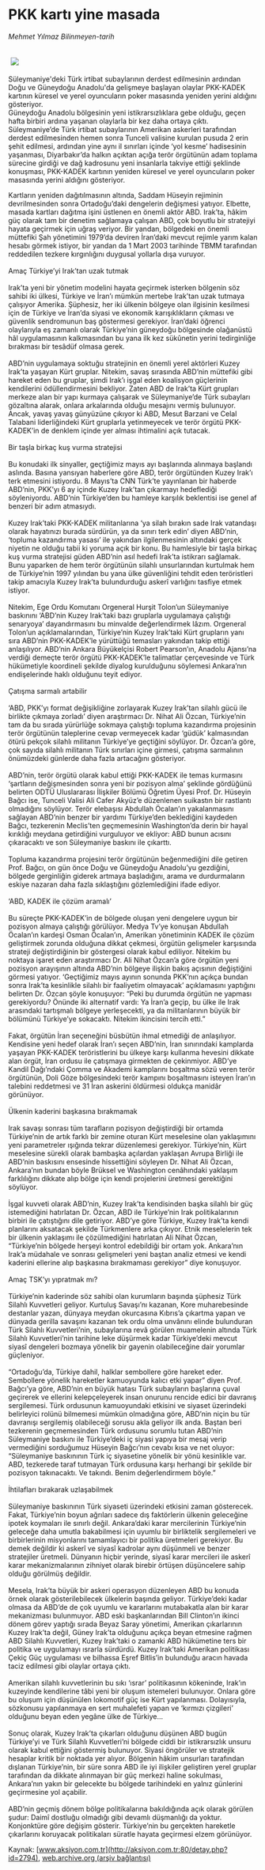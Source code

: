 # PKK kartı yine masada

*Mehmet Yılmaz Bilinmeyen-tarih*

<div>
 <font>
  <img border="0" height="1" src="/web/20041027122612im_/http://aksiyon.com.tr/images/blank.gif"/>
 </font>
 <font class="content">
  <p>
   <img border="0" hspace="5" src="http://web.archive.org/web/20041027122612im_/http://www.aksiyon.com.tr/resim/449/40.jpg" vspace="5"/>
  </p>
 </font>
 <font class="content">
  Süleymaniye'deki Türk irtibat subaylarının derdest edilmesinin ardından Doğu ve Güneydoğu Anadolu'da gelişmeye başlayan olaylar PKK-KADEK kartının küresel ve yerel oyuncuların poker masasında yeniden yerini aldığını gösteriyor.
  <br/>
  Güneydoğu Anadolu bölgesinin yeni istikrarsızlıklara gebe olduğu, geçen hafta birbiri ardına yaşanan olaylarla bir kez daha ortaya çıktı. Süleymaniye’de Türk irtibat subaylarının Amerikan askerleri tarafından derdest edilmesinden hemen sonra Tunceli valisine kurulan pusuda 2 erin şehit edilmesi, ardından yine aynı il sınırları içinde ‘yol kesme’ hadisesinin yaşanması, Diyarbakır’da halkın açıktan açığa terör örgütünün adam toplama sürecine girdiği ve dağ kadrosunu yeni insanlarla takviye ettiği şeklinde konuşması, PKK-KADEK kartının yeniden küresel ve yerel oyuncuların poker masasında yerini aldığını gösteriyor.
 </font>
 <p>
  <font class="content">
   Kartların yeniden dağıtılmasının altında, Saddam Hüseyin rejiminin devrilmesinden sonra Ortadoğu’daki dengelerin değişmesi yatıyor. Elbette, masada kartları dağıtma işini üstlenen en önemli aktör ABD. Irak’ta, hâkim güç olarak tam bir denetim sağlamaya çalışan ABD, çok boyutlu bir stratejiyi hayata geçirmek için uğraş veriyor. Bir yandan, bölgedeki en önemli müttefiki Şah yönetimini 1979’da deviren İran’daki mevcut rejimle yarım kalan hesabı görmek istiyor, bir yandan da 1 Mart 2003 tarihinde TBMM tarafından reddedilen tezkere kırgınlığını duygusal yollarla dışa vuruyor.
   <br/>
   <br/>
   Amaç Türkiye’yi Irak’tan uzak tutmak
   <br/>
   <br/>
   Irak’ta yeni bir yönetim modelini hayata geçirmek isterken bölgenin söz sahibi iki ülkesi, Türkiye ve İran’ı mümkün mertebe Irak’tan uzak tutmaya çalışıyor Amerika. Şüphesiz, her iki ülkenin bölgeye olan ilgisinin kesilmesi için de Türkiye ve İran’da siyasi ve ekonomik karışıklıkların çıkması ve güvenlik sendromunun baş göstermesi gerekiyor. İran’daki öğrenci olaylarıyla eş zamanlı olarak Türkiye’nin güneydoğu bölgesinde olağanüstü hâl uygulamasının kalkmasından bu yana ilk kez sükûnetin yerini tedirginliğe bırakması bir tesâdüf olmasa gerek.
   <br/>
   <br/>
   ABD’nin uygulamaya soktuğu stratejinin en önemli yerel aktörleri Kuzey Irak’ta yaşayan Kürt gruplar. Nitekim, savaş sırasında ABD’nin müttefiki gibi hareket eden bu gruplar, şimdi Irak’ı işgal eden koalisyon güçlerinin kendilerini ödüllendirmesini bekliyor. Zaten ABD de Irak’ta Kürt grupları merkeze alan bir yapı kurmaya çalışarak ve Süleymaniye’de Türk subayları gözaltına alarak, onlara arkalarında olduğu mesajını vermiş bulunuyor. Ancak, yavaş yavaş günyüzüne çıkıyor ki ABD, Mesut Barzani ve Celal Talabani liderliğindeki Kürt gruplarla yetinmeyecek ve terör örgütü PKK-KADEK’in de denklem içinde yer alması ihtimalini açık tutacak.
   <br/>
   <br/>
   Bir taşla birkaç kuş vurma stratejisi
   <br/>
   <br/>
   Bu konudaki ilk sinyaller, geçtiğimiz mayıs ayı başlarında alınmaya başlandı aslında. Basına yansıyan haberlere göre ABD, terör örgütünden Kuzey Irak’ı terk etmesini istiyordu. 8 Mayıs’ta CNN Türk’te yayınlanan bir haberde ABD’nin, PKK’yı 6 ay içinde Kuzey Irak’tan çıkarmayı hedeflediği söyleniyordu. ABD’nin Türkiye’den bu hamleye karşılık beklentisi ise genel af benzeri bir adım atmasıydı.
   <br/>
   <br/>
   Kuzey Irak’taki PKK-KADEK militanlarına ‘ya silah bırakın sade Irak vatandaşı olarak hayatınızı burada sürdürün, ya da sınırı terk edin’ diyen ABD’nin, ‘topluma kazandırma yasası’ ile yakından ilgilenmesinin altındaki gerçek niyetin ne olduğu tabii ki yoruma açık bir konu. Bu hamlesiyle bir taşla birkaç kuş vurma stratejisi güden ABD’nin asıl hedefi Irak’ta istikrarı sağlamak. Bunu yaparken de hem terör örgütünün silahlı unsurlarından kurtulmak hem de Türkiye’nin 1997 yılından bu yana ülke güvenliğini tehdit eden teröristleri takip amacıyla Kuzey Irak’ta bulundurduğu askerî varlığını tasfiye etmek istiyor.
   <br/>
   <br/>
   Nitekim, Ege Ordu Komutanı Orgeneral Hurşit Tolon’un Süleymaniye baskınını ‘ABD’nin Kuzey Irak’taki bazı gruplarla uygulamaya çalıştığı senaryoya’ dayandırmasını bu minvalde değerlendirmek lâzım. Orgeneral Tolon’un açıklamalarından, Türkiye’nin Kuzey Irak’taki Kürt grupların yanı sıra ABD’nin PKK-KADEK’le yürüttüğü temasları yakından takip ettiği anlaşılıyor. ABD’nin Ankara Büyükelçisi Robert Pearson’ın, Anadolu Ajansı’na verdiği demeçte terör örgütü PKK-KADEK’le talimatlar çerçevesinde ve Türk hükümetiyle koordineli şekilde diyalog kurulduğunu söylemesi Ankara’nın endişelerinde haklı olduğunu teyit ediyor.
   <br/>
   <br/>
   Çatışma sarmalı artabilir
   <br/>
   <br/>
   ‘ABD, PKK’yı format değişikliğine zorlayarak Kuzey Irak’tan silahlı gücü ile birlikte çıkmaya zorladı’ diyen araştırmacı Dr. Nihat Ali Özcan, Türkiye’nin tam da bu sırada yürürlüğe sokmaya çalıştığı topluma kazandırma projesinin terör örgütünün taleplerine cevap vermeyecek kadar ‘güdük’ kalmasından ötürü pekçok silahlı militanın Türkiye’ye geçtiğini söylüyor. Dr. Özcan’a göre, çok sayıda silahlı militanın Türk sınırları içine girmesi, çatışma sarmalının önümüzdeki günlerde daha fazla artacağını gösteriyor.
   <br/>
   <br/>
   ABD’nin, terör örgütü olarak kabul ettiği PKK-KADEK ile temas kurmasını ‘şartların değişmesinden sonra yeni bir pozisyon alma’ şeklinde gördüğünü belirten ODTÜ Uluslararası İlişkiler Bölümü Öğretim Üyesi Prof. Dr. Hüseyin Bağcı ise, Tunceli Valisi Ali Cafer Akyüz’e düzenlenen suikastın bir rastlantı olmadığını söylüyor. Terör elebaşısı Abdullah Öcalan’ın yakalanmasını sağlayan ABD’nin benzer bir yardımı Türkiye’den beklediğini kaydeden Bağcı, tezkerenin Meclis’ten geçmemesinin Washington’da derin bir hayal kırıklığı meydana getirdiğini vurguluyor ve ekliyor: ABD bunun acısını çıkaracaktı ve son Süleymaniye baskını ile çıkarttı.
   <br/>
   <br/>
   Topluma kazandırma projesini terör örgütünün beğenmediğini dile getiren Prof. Bağcı, on gün önce Doğu ve Güneydoğu Anadolu’yu gezdiğini, bölgede gerginliğin giderek artmaya başladığını, arama ve durdurmaların eskiye nazaran daha fazla sıklaştığını gözlemlediğini ifade ediyor.
   <br/>
   <br/>
   ‘ABD, KADEK ile çözüm aramalı’
   <br/>
   <br/>
   Bu süreçte PKK-KADEK’in de bölgede oluşan yeni dengelere uygun bir pozisyon almaya çalıştığı görülüyor. Medya Tv’ye konuşan Abdullah Öcalan’ın kardeşi Osman Öcalan’ın, Amerikan yönetiminin KADEK ile çözüm geliştirmek zorunda olduğuna dikkat çekmesi, örgütün gelişmeler karşısında strateji değiştirdiğinin bir göstergesi olarak kabul ediliyor. Nitekim bu noktaya işaret eden araştırmacı Dr. Ali Nihat Özcan’a göre örgütün yeni pozisyon arayışının altında ABD’nin bölgeye ilişkin bakış açısının değiştiğini görmesi yatıyor. ‘Geçtiğimiz mayıs ayının sonunda PKK’nın açıkça bundan sonra Irak’ta kesinlikle silahlı bir faaliyetim olmayacak’ açıklamasını yaptığını belirten Dr. Özcan şöyle konuşuyor: “Peki bu durumda örgütün ne yapması gerekiyordu? Önünde iki alternatif vardı: Ya İran’a geçip, bu ülke ile Irak arasındaki tartışmalı bölgeye yerleşecekti, ya da militanlarının büyük bir bölümünü Türkiye’ye sokacaktı. Nitekim ikincisini tercih etti.”
   <br/>
   <br/>
   Fakat, örgütün İran seçeneğini büsbütün ihmal etmediği de anlaşılıyor. Kendisine yeni hedef olarak İran’ı seçen ABD’nin, İran sınırındaki kamplarda yaşayan PKK-KADEK teröristlerini bu ülkeye karşı kullanma hevesini dikkate alan örgüt, İran ordusu ile çatışmaya girmekten de çekinmiyor. ABD’ye Kandil Dağı’ndaki Çomma ve Akademi kamplarını boşaltma sözü veren terör örgütünün, Doli Göze bölgesindeki terör kampını boşaltmasını isteyen İran’ın talebini reddetmesi ve 31 İran askerini öldürmesi oldukça manidâr görünüyor.
   <br/>
   <br/>
   Ülkenin kaderini başkasına bırakmamak
   <br/>
   <br/>
   Irak savaşı sonrası tüm tarafların pozisyon değiştirdiği bir ortamda Türkiye’nin de artık farklı bir zemine oturan Kürt meselesine olan yaklaşımını yeni parametreler ışığında tekrar düzenlemesi gerekiyor. Türkiye’nin, Kürt meselesine sürekli olarak bambaşka açılardan yaklaşan Avrupa Birliği ile ABD’nin baskısını ensesinde hissettiğini söyleyen Dr. Nihat Ali Özcan, Ankara’nın bundan böyle Brüksel ve Washington cenâhındaki yaklaşım farklılığını dikkate alıp bölge için kendi projelerini üretmesi gerektiğini söylüyor.
   <br/>
   <br/>
   İşgal kuvveti olarak ABD’nin, Kuzey Irak’ta kendisinden başka silahlı bir güç istemediğini hatırlatan Dr. Özcan, ABD ile Türkiye’nin Irak politikalarının birbiri ile çatıştığını dile getiriyor. ABD’ye göre Türkiye, Kuzey Irak’ta kendi planlarını aksatacak şekilde Türkmenlere arka çıkıyor. Etnik meselelerin tek bir ülkenin yaklaşımı ile çözülmediğini hatırlatan Ali Nihat Özcan, “Türkiye’nin bölgede herşeyi kontrol edebildiği bir ortam yok. Ankara’nın Irak’a müdahale ve sonrası gelişmeleri yeni baştan analiz etmesi ve kendi kaderini ellerine alıp başkasına bırakmaması gerekiyor” diye konuşuyor.
   <br/>
   <br/>
   Amaç TSK’yı yıpratmak mı?
   <br/>
   <br/>
   Türkiye’nin kaderinde söz sahibi olan kurumların başında şüphesiz Türk Silahlı Kuvvetleri geliyor. Kurtuluş Savaşı’nı kazanan, Kore muharebesinde destanlar yazan, dünyaya meydan okurcasına Kıbrıs’a çıkartma yapan ve dünyada gerilla savaşını kazanan tek ordu olma unvânını elinde bulunduran Türk Silahlı Kuvvetleri’nin, subaylarına revâ görülen muamelenin altında Türk Silahlı Kuvvetleri’nin tarihine leke düşürmek kadar Türkiye’deki mevcut siyasî dengeleri bozmaya yönelik bir gayenin olabileceğine dair yorumlar güçleniyor.
   <br/>
   <br/>
   “Ortadoğu’da, Türkiye dahil, halklar sembollere göre hareket eder. Sembollere yönelik hareketler kamuoyunda kalıcı etki yapar” diyen Prof. Bağcı’ya göre, ABD’nin en büyük hatası Türk subayların başlarına çuval geçirerek ve ellerini kelepçeleyerek insan onurunu rencide edici bir davranış sergilemesi. Türk ordusunun kamuoyundaki etkisini ve siyaset üzerindeki belirleyici rolünü bilmemesi mümkün olmadığına göre, ABD’nin niçin bu tür davranışı sergilemiş olabileceği sorusu akla geliyor ilk anda. Baştan beri tezkerenin geçmemesinden Türk ordusunu sorumlu tutan ABD’nin Süleymaniye baskını ile Türkiye’deki iç siyasi yapıya bir mesaj verip vermediğini sorduğumuz Hüseyin Bağcı’nın cevabı kısa ve net oluyor: “Süleymaniye baskınının Türk iç siyasetine yönelik bir yönü kesinlikle var. ABD, tezkerede taraf tutmayan Türk ordusuna karşı herhangi bir şekilde bir pozisyon takınacaktı. Ve takındı. Benim değerlendirmem böyle.”
   <br/>
   <br/>
   İhtilafları bırakarak uzlaşabilmek
   <br/>
   <br/>
   Süleymaniye baskınının Türk siyaseti üzerindeki etkisini zaman gösterecek. Fakat, Türkiye’nin boyun ağrıları sadece dış faktörlerin ülkenin geleceğine ipotek koymaları ile sınırlı değil. Ankara’daki karar mercilerinin Türkiye’nin geleceğe daha umutla bakabilmesi için uyumlu bir birliktelik sergilemeleri ve birbirlerinin misyonlarını tamamlayıcı bir politika üretmeleri gerekiyor. Bu demek değildir ki askerî ve siyasî kadrolar aynı düşünmeli ve benzer stratejiler üretmeli. Dünyanın hiçbir yerinde, siyasî karar mercileri ile askerî karar mekanizmalarının zihniyet olarak birebir örtüşen düşüncelere sahip olduğu görülmüş değildir.
   <br/>
   <br/>
   Mesela, Irak’ta büyük bir askeri operasyon düzenleyen ABD bu konuda örnek olarak gösterilebilecek ülkelerin başında geliyor. Türkiye’deki kadar olmasa da ABD’de de çok uyumlu ve kararlarını mutabakatla alan bir karar mekanizması bulunmuyor. ABD eski başkanlarından Bill Clinton’ın ikinci dönem görev yaptığı sırada Beyaz Saray yönetimi, Amerikan çıkarlarının Kuzey Irak’ta değil, Güney Irak’ta olduğunu açıkça beyan etmesine rağmen ABD Silahlı Kuvvetleri, Kuzey Irak’taki o zamanki ABD hükümetine ters bir politika ve uygulamayı ısrarla sürdürdü. Kuzey Irak’taki Amerikan politikası Çekiç Güç uygulaması ve bilhassa Eşref Bitlis’in bulunduğu aracın havada taciz edilmesi gibi olaylar ortaya çıktı.
   <br/>
   <br/>
   Amerikan silahlı kuvvetlerinin bu sıkı ‘ısrar’ politikasının kökeninde, Irak’ın kuzeyinde kendilerine tâbi yeni bir oluşum istemeleri bulunuyor. Onlara göre bu oluşum için düşünülen lokomotif güç ise Kürt yapılanması. Dolayısıyla, sözkonusu yapılanmaya en sert muhalefeti yapan ve ‘kırmızı çizgileri’ olduğunu beyan eden yegâne ülke de Türkiye...
   <br/>
   <br/>
   Sonuç olarak, Kuzey Irak’ta çıkarları olduğunu düşünen ABD bugün Türkiye’yi ve Türk Silahlı Kuvvetleri’ni bölgede ciddi bir istikrarsızlık unsuru olarak kabul ettiğini göstermiş bulunuyor. Siyasi öngörüler ve stratejik hesaplar kritik bir noktada yer alıyor. Bölgenin hâkim unsurları tarafından dışlanan Türkiye’nin, bir süre sonra ABD ile iyi ilişkiler geliştiren yerel gruplar tarafından da dikkate alınmayan bir güç merkezi haline sokulması, Ankara’nın yakın bir gelecekte bu bölgede tarihindeki en yalnız günlerini geçirmesine yol açabilir.
   <br/>
   <br/>
   ABD’nin geçmiş dönem bölge politikalarına bakıldığında açık olarak görülen şudur: Daimî dostluğu olmadığı gibi devamlı düşmanlığı da yoktur. Konjonktüre göre değişim gösterir. Türkiye’nin bu gerçekten hareketle çıkarlarını koruyacak politikaları süratle hayata geçirmesi elzem görünüyor.
   <br/>
  </font>
 </p>
</div>


Kaynak: [www.aksiyon.com.tr](http://aksiyon.com.tr:80/detay.php?id=2794), [web.archive.org (arşiv bağlantısı)](http://web.archive.org/web/20041027122612/http://aksiyon.com.tr:80/detay.php?id=2794)
